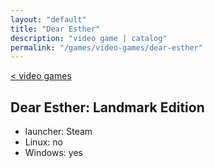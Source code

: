 ```yaml
---
layout: "default"
title: "Dear Esther"
description: "video game | catalog"
permalink: "/games/video-games/dear-esther"
---
```

[< video games](index.md)

## Dear Esther: Landmark Edition

- launcher: Steam
- Linux: no
- Windows: yes
